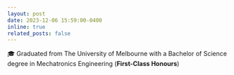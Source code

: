 ```yaml
---
layout: post
date: 2023-12-06 15:59:00-0400
inline: true
related_posts: false
---
```


🎓 Graduated from The University of Melbourne with a Bachelor of Science degree in Mechatronics Engineering (**First-Class Honours**)
